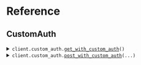 # Reference
## CustomAuth
<details><summary><code>client.custom_auth.<a href="src/seed/custom_auth/client.py">get_with_custom_auth</a>()</code></summary>
<dl>
<dd>

#### 📝 Description

<dl>
<dd>

<dl>
<dd>

GET request with custom auth scheme
</dd>
</dl>
</dd>
</dl>

#### 🔌 Usage

<dl>
<dd>

<dl>
<dd>

```python
from seed import SeedCustomAuth

client = SeedCustomAuth(
    custom_auth_scheme="YOUR_CUSTOM_AUTH_SCHEME",
    base_url="https://yourhost.com/path/to/api",
)
client.custom_auth.get_with_custom_auth()

```
</dd>
</dl>
</dd>
</dl>

#### ⚙️ Parameters

<dl>
<dd>

<dl>
<dd>

**request_options:** `typing.Optional[RequestOptions]` — Request-specific configuration.
    
</dd>
</dl>
</dd>
</dl>


</dd>
</dl>
</details>

<details><summary><code>client.custom_auth.<a href="src/seed/custom_auth/client.py">post_with_custom_auth</a>(...)</code></summary>
<dl>
<dd>

#### 📝 Description

<dl>
<dd>

<dl>
<dd>

POST request with custom auth scheme
</dd>
</dl>
</dd>
</dl>

#### 🔌 Usage

<dl>
<dd>

<dl>
<dd>

```python
from seed import SeedCustomAuth

client = SeedCustomAuth(
    custom_auth_scheme="YOUR_CUSTOM_AUTH_SCHEME",
    base_url="https://yourhost.com/path/to/api",
)
client.custom_auth.post_with_custom_auth(
    request={"key": "value"},
)

```
</dd>
</dl>
</dd>
</dl>

#### ⚙️ Parameters

<dl>
<dd>

<dl>
<dd>

**request:** `typing.Optional[typing.Any]` 
    
</dd>
</dl>

<dl>
<dd>

**request_options:** `typing.Optional[RequestOptions]` — Request-specific configuration.
    
</dd>
</dl>
</dd>
</dl>


</dd>
</dl>
</details>

